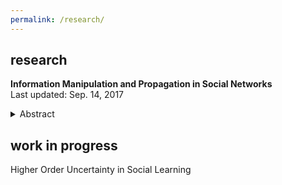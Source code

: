 ```yaml
---
permalink: /research/
---
```


## research

**Information Manipulation and Propagation in Social Networks** <br>
Last updated: Sep. 14, 2017

<details>
<summary>Abstract</summary>
<p align="justify"> This paper presents a simple model of a manipulator trying to influence the collective decision of a population of agents. The novelty of this paper is to capture Bayesian persuasion followed by information diffusion in a network of agents. While some agents want the collective decision to match an unknown state of the world, others share the preferences of the manipulator. The manipulator controls the distribution of a signal observed by one agent, who communicate in a cheap talk stage. The incentives to truthfully create and transmit messages depend on the degree of manipulation and the density and distribution of biased agents. The manipulator faces a trade--off between a higher degree manipulation and better information diffusion. I find that, as biased agents share the manipulator's objective, the optimal degree of manipulation is inversely related to the density of biased agents. </p>
</details>


## work in progress

Higher Order Uncertainty in Social Learning
